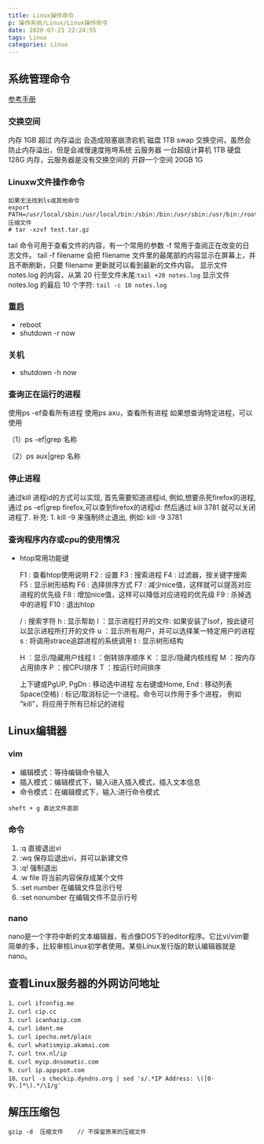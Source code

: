 ```yaml
---
title: Linux操作命令
p: 操作系统/Linux/Linux操作命令
date: 2020-07-21 22:24:55
tags: Linux
categories: Linux
---
```


## 系统管理命令

[参考手册](https://www.runoob.com/linux/linux-command-manual.html)

### 交换空间

内存 1GB 超过   内存溢出 会造成阻塞崩溃宕机
磁盘 1TB swap 交换空间，虽然会防止内存溢出，但是会减慢速度拖垮系统
云服务器    一台超级计算机 1TB 硬盘 128G 内存，云服务器是没有交换空间的
                开辟一个空间    20GB 1G

### Linuxw文件操作命令

```shell
如果无法找到ls或其他命令
export PATH=/usr/local/sbin:/usr/local/bin:/sbin:/bin:/usr/sbin:/usr/bin:/root/bin
压缩文件
# tar -xzvf test.tar.gz
```

tail 命令可用于查看文件的内容，有一个常用的参数 -f 常用于查阅正在改变的日志文件。
tail -f filename 会把 filename 文件里的最尾部的内容显示在屏幕上，并且不断刷新，只要 filename 更新就可以看到最新的文件内容。
显示文件 notes.log 的内容，从第 20 行至文件末尾:`tail +20 notes.log`
显示文件 notes.log 的最后 10 个字符: `tail -c 10 notes.log`

### 重启

- reboot
- shutdown -r now

### 关机

- shutdown -h now

### 查询正在运行的进程

使用ps -ef查看所有进程
使用ps axu，查看所有进程
如果想查询特定进程，可以使用

（1）ps -ef|grep 名称

（2）ps aux|grep 名称

### 停止进程

通过kill 进程id的方式可以实现,
首先需要知道进程id, 例如,想要杀死firefox的进程,通过 ps -ef|grep firefox,可以查到firefox的进程id:
然后通过 kill 3781 就可以关闭进程了.
补充: 1. kill -9 来强制终止退出, 例如: kill -9 3781

### 查询程序内存或cpu的使用情况

- htop常用功能键

    F1 : 查看htop使用说明
    F2 : 设置
    F3 : 搜索进程
    F4 : 过滤器，按关键字搜索
    F5 : 显示树形结构
    F6 : 选择排序方式
    F7 : 减少nice值，这样就可以提高对应进程的优先级
    F8 : 增加nice值，这样可以降低对应进程的优先级
    F9 : 杀掉选中的进程
    F10 : 退出htop

    / : 搜索字符
    h : 显示帮助
    l ：显示进程打开的文件: 如果安装了lsof，按此键可以显示进程所打开的文件
    u ：显示所有用户，并可以选择某一特定用户的进程
    s : 将调用strace追踪进程的系统调用
    t : 显示树形结构

    H ：显示/隐藏用户线程
    I ：倒转排序顺序
    K ：显示/隐藏内核线程
    M ：按内存占用排序
    P ：按CPU排序
    T ：按运行时间排序

    上下键或PgUP, PgDn : 移动选中进程
    左右键或Home, End : 移动列表
    Space(空格) : 标记/取消标记一个进程。命令可以作用于多个进程，
例如 "kill"，将应用于所有已标记的进程

## Linux编辑器

### vim

- 编辑模式：等待编辑命令输入
- 插入模式：编辑模式下，输入i进入插入模式，插入文本信息
- 命令模式：在编辑模式下，输入:进行命令模式

```vim
sheft + g 直达文件底部
```

### 命令

1. :q 直接退出vi
2. :wq 保存后退出vi，并可以新建文件
3. :q! 强制退出
4. :w file 将当前内容保存成某个文件
5. :set number 在编辑文件显示行号
6. :set nonumber 在编辑文件不显示行号

### nano

nano是一个字符中断的文本编辑器，有点像DOS下的editor程序。它比vi/vim要简单的多，比较审核Linux初学者使用。某些Linux发行版的默认编辑器就是nano。

## 查看Linux服务器的外网访问地址

```linux
1、curl ifconfig.me
2、curl cip.cc
3、curl icanhazip.com
4、curl ident.me
5、curl ipecho.net/plain
6、curl whatismyip.akamai.com
7、curl tnx.nl/ip
8、curl myip.dnsomatic.com
9、curl ip.appspot.com
10、curl -s checkip.dyndns.org | sed 's/.*IP Address: \([0-9\.]*\).*/\1/g'
```

## 解压压缩包

```
gzip -d  压缩文件    // 不保留原来的压缩文件
```